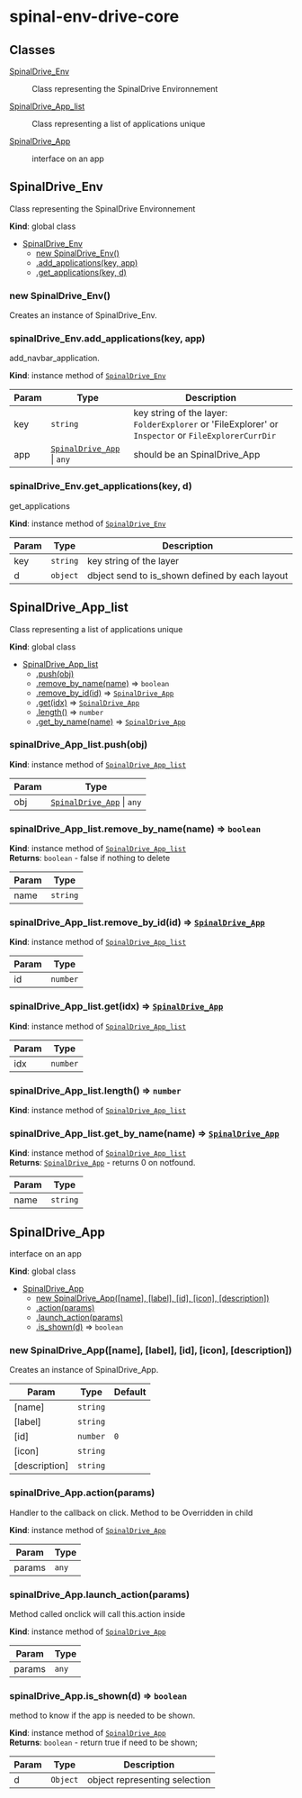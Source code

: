 # spinal-env-drive-core

## Classes

<dl>
<dt><a href="#SpinalDrive_Env">SpinalDrive_Env</a></dt>
<dd><p>Class representing the SpinalDrive Environnement</p>
</dd>
<dt><a href="#SpinalDrive_App_list">SpinalDrive_App_list</a></dt>
<dd><p>Class representing a list of applications unique</p>
</dd>
<dt><a href="#SpinalDrive_App">SpinalDrive_App</a></dt>
<dd><p>interface on an app</p>
</dd>
</dl>

<a name="SpinalDrive_Env"></a>

## SpinalDrive_Env
Class representing the SpinalDrive Environnement

**Kind**: global class  

* [SpinalDrive_Env](#SpinalDrive_Env)
    * [new SpinalDrive_Env()](#new_SpinalDrive_Env_new)
    * [.add_applications(key, app)](#SpinalDrive_Env+add_applications)
    * [.get_applications(key, d)](#SpinalDrive_Env+get_applications)

<a name="new_SpinalDrive_Env_new"></a>

### new SpinalDrive_Env()
Creates an instance of SpinalDrive_Env.

<a name="SpinalDrive_Env+add_applications"></a>

### spinalDrive_Env.add_applications(key, app)
add_navbar_application.

**Kind**: instance method of [<code>SpinalDrive_Env</code>](#SpinalDrive_Env)  

| Param | Type | Description |
| --- | --- | --- |
| key | <code>string</code> | key string of the layer: `FolderExplorer` or 'FileExplorer' or `Inspector` or `FileExplorerCurrDir` |
| app | [<code>SpinalDrive_App</code>](#SpinalDrive_App) \| <code>any</code> | should be an SpinalDrive_App |

<a name="SpinalDrive_Env+get_applications"></a>

### spinalDrive_Env.get_applications(key, d)
get_applications

**Kind**: instance method of [<code>SpinalDrive_Env</code>](#SpinalDrive_Env)  

| Param | Type | Description |
| --- | --- | --- |
| key | <code>string</code> | key string of the layer |
| d | <code>object</code> | dbject send to is_shown defined by each layout |

<a name="SpinalDrive_App_list"></a>

## SpinalDrive_App_list
Class representing a list of applications unique

**Kind**: global class  

* [SpinalDrive_App_list](#SpinalDrive_App_list)
    * [.push(obj)](#SpinalDrive_App_list+push)
    * [.remove_by_name(name)](#SpinalDrive_App_list+remove_by_name) ⇒ <code>boolean</code>
    * [.remove_by_id(id)](#SpinalDrive_App_list+remove_by_id) ⇒ [<code>SpinalDrive_App</code>](#SpinalDrive_App)
    * [.get(idx)](#SpinalDrive_App_list+get) ⇒ [<code>SpinalDrive_App</code>](#SpinalDrive_App)
    * [.length()](#SpinalDrive_App_list+length) ⇒ <code>number</code>
    * [.get_by_name(name)](#SpinalDrive_App_list+get_by_name) ⇒ [<code>SpinalDrive_App</code>](#SpinalDrive_App)

<a name="SpinalDrive_App_list+push"></a>

### spinalDrive_App_list.push(obj)
**Kind**: instance method of [<code>SpinalDrive_App_list</code>](#SpinalDrive_App_list)  

| Param | Type |
| --- | --- |
| obj | [<code>SpinalDrive_App</code>](#SpinalDrive_App) \| <code>any</code> | 

<a name="SpinalDrive_App_list+remove_by_name"></a>

### spinalDrive_App_list.remove_by_name(name) ⇒ <code>boolean</code>
**Kind**: instance method of [<code>SpinalDrive_App_list</code>](#SpinalDrive_App_list)  
**Returns**: <code>boolean</code> - false if nothing to delete  

| Param | Type |
| --- | --- |
| name | <code>string</code> | 

<a name="SpinalDrive_App_list+remove_by_id"></a>

### spinalDrive_App_list.remove_by_id(id) ⇒ [<code>SpinalDrive_App</code>](#SpinalDrive_App)
**Kind**: instance method of [<code>SpinalDrive_App_list</code>](#SpinalDrive_App_list)  

| Param | Type |
| --- | --- |
| id | <code>number</code> | 

<a name="SpinalDrive_App_list+get"></a>

### spinalDrive_App_list.get(idx) ⇒ [<code>SpinalDrive_App</code>](#SpinalDrive_App)
**Kind**: instance method of [<code>SpinalDrive_App_list</code>](#SpinalDrive_App_list)  

| Param | Type |
| --- | --- |
| idx | <code>number</code> | 

<a name="SpinalDrive_App_list+length"></a>

### spinalDrive_App_list.length() ⇒ <code>number</code>
**Kind**: instance method of [<code>SpinalDrive_App_list</code>](#SpinalDrive_App_list)  
<a name="SpinalDrive_App_list+get_by_name"></a>

### spinalDrive_App_list.get_by_name(name) ⇒ [<code>SpinalDrive_App</code>](#SpinalDrive_App)
**Kind**: instance method of [<code>SpinalDrive_App_list</code>](#SpinalDrive_App_list)  
**Returns**: [<code>SpinalDrive_App</code>](#SpinalDrive_App) - returns 0 on notfound.  

| Param | Type |
| --- | --- |
| name | <code>string</code> | 

<a name="SpinalDrive_App"></a>

## SpinalDrive_App
interface on an app

**Kind**: global class  

* [SpinalDrive_App](#SpinalDrive_App)
    * [new SpinalDrive_App([name], [label], [id], [icon], [description])](#new_SpinalDrive_App_new)
    * [.action(params)](#SpinalDrive_App+action)
    * [.launch_action(params)](#SpinalDrive_App+launch_action)
    * [.is_shown(d)](#SpinalDrive_App+is_shown) ⇒ <code>boolean</code>

<a name="new_SpinalDrive_App_new"></a>

### new SpinalDrive_App([name], [label], [id], [icon], [description])
Creates an instance of SpinalDrive_App.


| Param | Type | Default |
| --- | --- | --- |
| [name] | <code>string</code> |  | 
| [label] | <code>string</code> |  | 
| [id] | <code>number</code> | <code>0</code> | 
| [icon] | <code>string</code> |  | 
| [description] | <code>string</code> |  | 

<a name="SpinalDrive_App+action"></a>

### spinalDrive_App.action(params)
Handler to the callback on click.
Method to be Overridden in child

**Kind**: instance method of [<code>SpinalDrive_App</code>](#SpinalDrive_App)  

| Param | Type |
| --- | --- |
| params | <code>any</code> | 

<a name="SpinalDrive_App+launch_action"></a>

### spinalDrive_App.launch_action(params)
Method called onclick will call this.action inside

**Kind**: instance method of [<code>SpinalDrive_App</code>](#SpinalDrive_App)  

| Param | Type |
| --- | --- |
| params | <code>any</code> | 

<a name="SpinalDrive_App+is_shown"></a>

### spinalDrive_App.is_shown(d) ⇒ <code>boolean</code>
method to know if the app is needed to be shown.

**Kind**: instance method of [<code>SpinalDrive_App</code>](#SpinalDrive_App)  
**Returns**: <code>boolean</code> - return true if need to be shown;  

| Param | Type | Description |
| --- | --- | --- |
| d | <code>Object</code> | object representing selection |

